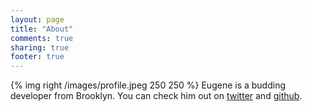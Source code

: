 ```yaml
---
layout: page
title: "About"
comments: true
sharing: true
footer: true
---
```


{% img right /images/profile.jpeg 250 250 %}
Eugene is a budding developer from Brooklyn. You can check him out on <a href="http://twitter.com/eugmill" target = "_blank">twitter</a> and <a href="http://github.com/eugmill" target="_blank">github</a>. 
